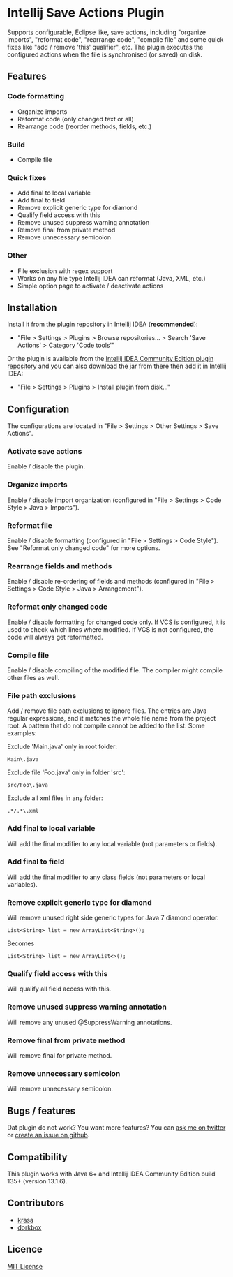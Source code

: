 # Intellij Save Actions Plugin

Supports configurable, Eclipse like, save actions, including "organize imports", "reformat code", "rearrange code", "compile file" and some quick fixes like "add / remove 'this' qualifier", etc. The plugin executes the configured actions when the file is synchronised (or saved) on disk.

## Features

### Code formatting

- Organize imports
- Reformat code (only changed text or all)
- Rearrange code (reorder methods, fields, etc.)

### Build

- Compile file

### Quick fixes

- Add final to local variable
- Add final to field
- Remove explicit generic type for diamond
- Qualify field access with this
- Remove unused suppress warning annotation
- Remove final from private method
- Remove unnecessary semicolon

### Other

- File exclusion with regex support
- Works on any file type Intellij IDEA can reformat (Java, XML, etc.)
- Simple option page to activate / deactivate actions

## Installation

Install it from the plugin repository in Intellij IDEA (**recommended**):

- "File > Settings > Plugins > Browse repositories... > Search 'Save Actions' > Category 'Code tools'"

Or the plugin is available from the [Intellij IDEA Community Edition plugin repository](https://plugins.jetbrains.com/plugin/7642) and you can also download the jar from there then add it in Intellij IDEA:

- "File > Settings > Plugins > Install plugin from disk..."

## Configuration

The configurations are located in "File > Settings > Other Settings > Save Actions".

### Activate save actions 

Enable / disable the plugin.

### Organize imports

Enable / disable import organization (configured in "File > Settings > Code Style > Java > Imports").

### Reformat file

Enable / disable formatting (configured in "File > Settings > Code Style"). See "Reformat only changed code" for more options.

### Rearrange fields and methods

Enable / disable re-ordering of fields and methods (configured in "File > Settings > Code Style > Java > Arrangement").

### Reformat only changed code

Enable / disable formatting for changed code only. If VCS is configured, it is used to check which lines where modified. If VCS is not configured, the code will always get reformatted.

### Compile file

Enable / disable compiling of the modified file. The compiler might compile other files as well.

### File path exclusions

Add / remove file path exclusions to ignore files. The entries are Java regular expressions, and it matches the whole file name from the project root. A pattern that do not compile cannot be added to the list. Some examples: 

Exclude 'Main.java' only in root folder:

    Main\.java
    
Exclude file 'Foo.java' only in folder 'src':
    
    src/Foo\.java

Exclude all xml files in any folder:

    .*/.*\.xml

### Add final to local variable

Will add the final modifier to any local variable (not parameters or fields).

### Add final to field

Will add the final modifier to any class fields (not parameters or local variables).

### Remove explicit generic type for diamond

Will remove unused right side generic types for Java 7 diamond operator.

    List<String> list = new ArrayList<String>();

Becomes

    List<String> list = new ArrayList<>();

### Qualify field access with this

Will qualify all field access with this.

### Remove unused suppress warning annotation

Will remove any unused @SuppressWarning annotations.

### Remove final from private method

Will remove final for private method.

### Remove unnecessary semicolon

Will remove unnecessary semicolon.

## Bugs / features

Dat plugin do not work? You want more features? You can [ask me on twitter](https://twitter.com/dubreuia) or [create an issue on github](https://github.com/dubreuia/intellij-plugin-save-actions/issues).

## Compatibility

This plugin works with Java 6+ and Intellij IDEA Community Edition build 135+ (version 13.1.6).

## Contributors

- [krasa](https://github.com/krasa)
- [dorkbox](https://github.com/dorkbox)

## Licence

[MIT License](LICENSE.txt)

